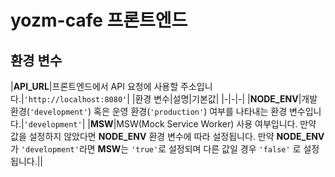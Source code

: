 # yozm-cafe 프론트엔드

## 환경 변수

|**API_URL**|프론트엔드에서 API 요청에 사용할 주소입니다.|`'http://localhost:8080'`|
|환경 변수|설명|기본값|
|-|-|-|
|**NODE_ENV**|개발 환경(`'development'`) 혹은 운영 환경(`'production'`) 여부를 나타내는 환경 변수입니다.|`'development'`|
|**MSW**|MSW(Mock Service Worker) 사용 여부입니다. 만약 값을 설정하지 않았다면 **NODE_ENV** 환경 변수에 따라 설정됩니다. 만약 **NODE_ENV**가 `'development'`라면 **MSW**는 `'true'`로 설정되며 다른 값일 경우 `'false'` 로 설정됩니다.||
